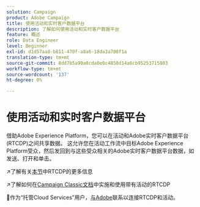 ```yaml
---
solution: Campaign
product: Adobe Campaign
title: 使用活动和实时客户数据平台
description: 了解如何使用活动和实时客户数据平台
feature: 概述
role: Data Engineer
level: Beginner
exl-id: d1d57aa8-b811-470f-a8a6-18da3a700f1a
translation-type: tm+mt
source-git-commit: 8dd7b5a99a0cda0e0c4850d14a6cb95253715803
workflow-type: tm+mt
source-wordcount: '137'
ht-degree: 0%

---
```


# 使用活动和实时客户数据平台

借助Adobe Experience Platform，您可以在活动和Adobe实时客户数据平台(RTCDP)之间共享数据。 这允许您在活动工作流中目标Adobe Experience Platform受众，然后发回到与这些受众相关的Adobe实时客户数据平台数据，如发送、打开和单击。

:arrow_upper_right:了解有关[本节](https://experienceleague.adobe.com/docs/experience-platform/rtcdp/overview.html?lang=en)中RTCDP的更多信息

:arrow_upper_right:了解如何在[Campaign Classic文档](https://experienceleague.adobe.com/docs/campaign-classic/using/integrating-with-adobe-experience-cloud/aep-sources-destinations/get-started-sources-destinations.html?lang=en#integrating-with-adobe-experience-cloud)中实施和使用带有活动的RTCDP

:speech_balloon:作为“托管Cloud Services”用户，[与Adobe](../start/support.md#support)联系以连接RTCDP和活动。

